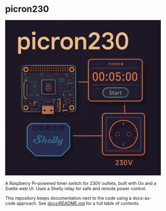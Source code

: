 # picron230

![Picron230](docs/images/picron230.png)

A Raspberry Pi–powered timer switch for 230V outlets, built with Go and a
Svelte web UI. Uses a Shelly relay for safe and remote power control.

This repository keeps documentation next to the code using a docs-as-code
approach. See [docs/README.md](docs/README.md) for a full table of contents.


